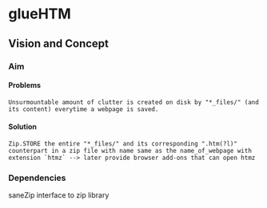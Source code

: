# glueHTM

## Vision and Concept

### Aim
#### Problems
	Unsurmountable amount of clutter is created on disk by "*_files/" (and its content) everytime a webpage is saved.
#### Solution
	Zip.STORE the entire "*_files/" and its corresponding ".htm(?l)" counterpart in a zip file with name same as the name_of_webpage with extension `htmz` --> later provide browser add-ons that can open htmz

### Dependencies
saneZip interface to zip library
